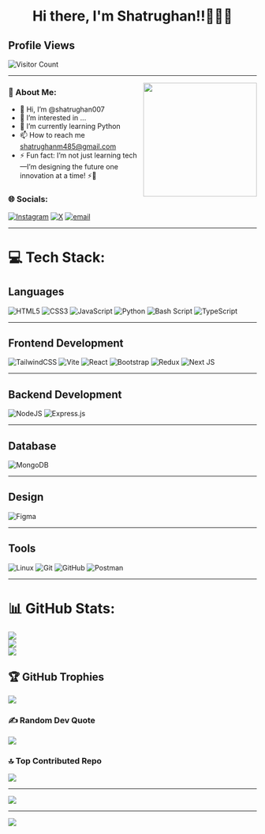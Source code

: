 <h1 align="center">Hi there, I'm Shatrughan!!🙋🏽‍♂️</h1> 


## Profile Views

![Visitor Count](https://profile-counter.glitch.me/{shatrughan007}/count.svg)

---
 <img align='right' src="https://media.giphy.com/media/M9gbBd9nbDrOTu1Mqx/giphy.gif" width="230">


### 💫 About Me:
- 👋 Hi, I’m @shatrughan007
- 👀 I’m interested in ...
- 🌱 I’m currently learning Python
- 📫 How to reach me shatrughanm485@gmail.com
- ⚡ Fun fact:  I’m not just learning tech—I’m designing the future one innovation at a time! ⚡🚀



### 🌐 Socials:

[![Instagram](https://img.shields.io/badge/Instagram-%23E4405F.svg?logo=Instagram&logoColor=white)](https://instagram.com/hl__boruto)
[![X](https://img.shields.io/badge/X-black.svg?logo=X&logoColor=white)](https://x.com/@shatrughan_07)
[![email](https://img.shields.io/badge/Email-D14836?logo=gmail&logoColor=white)](mailto:shatrughanm485@gmail.com) 

---

# 💻 Tech Stack:


## Languages

![HTML5](https://img.shields.io/badge/html5-%23E34F26.svg?style=for-the-badge&logo=html5&logoColor=white) 
![CSS3](https://img.shields.io/badge/css3-%231572B6.svg?style=for-the-badge&logo=css3&logoColor=white) 
![JavaScript](https://img.shields.io/badge/javascript-%23323330.svg?style=for-the-badge&logo=javascript&logoColor=%23F7DF1E) 
![Python](https://img.shields.io/badge/python-3670A0?style=for-the-badge&logo=python&logoColor=ffdd54) 
![Bash Script](https://img.shields.io/badge/bash_script-%23121011.svg?style=for-the-badge&logo=gnu-bash&logoColor=white) 
![TypeScript](https://img.shields.io/badge/typescript-%23007ACC.svg?style=for-the-badge&logo=typescript&logoColor=white) 

---

## Frontend Development

![TailwindCSS](https://img.shields.io/badge/tailwindcss-%2338B2AC.svg?style=for-the-badge&logo=tailwind-css&logoColor=white) 
![Vite](https://img.shields.io/badge/vite-%23646CFF.svg?style=for-the-badge&logo=vite&logoColor=white) 
![React](https://img.shields.io/badge/react-%2320232a.svg?style=for-the-badge&logo=react&logoColor=%2361DAFB) 
![Bootstrap](https://img.shields.io/badge/bootstrap-%238511FA.svg?style=for-the-badge&logo=bootstrap&logoColor=white) 
![Redux](https://img.shields.io/badge/redux-%23593d88.svg?style=for-the-badge&logo=redux&logoColor=white) 
![Next JS](https://img.shields.io/badge/Next-black?style=for-the-badge&logo=next.js&logoColor=white)

---
## Backend Development

![NodeJS](https://img.shields.io/badge/node.js-6DA55F?style=for-the-badge&logo=node.js&logoColor=white)
![Express.js](https://img.shields.io/badge/express.js-%23404d59.svg?style=for-the-badge&logo=express&logoColor=%2361DAFB) 

---

## Database

![MongoDB](https://img.shields.io/badge/MongoDB-%234ea94b.svg?style=for-the-badge&logo=mongodb&logoColor=white) 

---
## Design

![Figma](https://img.shields.io/badge/figma-%23F24E1E.svg?style=for-the-badge&logo=figma&logoColor=white) 

---
## Tools

![Linux](https://img.shields.io/badge/Linux-FCC624?style=for-the-badge&logo=linux&logoColor=black) 
![Git](https://img.shields.io/badge/git-%23F05033.svg?style=for-the-badge&logo=git&logoColor=white) 
![GitHub](https://img.shields.io/badge/github-%23121011.svg?style=for-the-badge&logo=github&logoColor=white)
![Postman](https://img.shields.io/badge/Postman-FF6C37?style=for-the-badge&logo=postman&logoColor=white)

---
# 📊 GitHub Stats:
![](https://github-readme-stats.vercel.app/api?username=shatrughan007&theme=dark&hide_border=false&include_all_commits=true&count_private=true)<br/>
![](https://nirzak-streak-stats.vercel.app/?user=shatrughan007&theme=dark&hide_border=false)<br/>
![](https://github-readme-stats.vercel.app/api/top-langs/?username=shatrughan007&theme=dark&hide_border=false&include_all_commits=true&count_private=true&layout=compact)

## 🏆 GitHub Trophies
![](https://github-profile-trophy.vercel.app/?username=shatrughan007&theme=radical&no-frame=false&no-bg=false&margin-w=4)

### ✍️ Random Dev Quote
![](https://quotes-github-readme.vercel.app/api?type=horizontal&theme=radical)

### 🔝 Top Contributed Repo
![](https://github-contributor-stats.vercel.app/api?username=shatrughan007&limit=5&theme=dark&combine_all_yearly_contributions=true)

---
[![](https://visitcount.itsvg.in/api?id=shatrughan007&icon=0&color=0)](https://visitcount.itsvg.in)

<!-- Proudly created with GPRM ( https://gprm.itsvg.in ) -->
---
[![](https://visitcount.itsvg.in/api?id=shatrughan007&icon=0&color=0)](https://visitcount.itsvg.in)

<!-- Proudly created with GPRM ( https://gprm.itsvg.in ) -->
